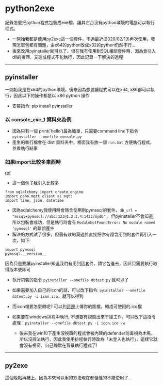 # python2exe

記錄怎麼把python程式包裝成exe檔，讓其它台沒有python環境的電腦可以執行程式。

- 一開始我都是使用py2exe這一個套件，不過最近(2020/02/19)再次使用，發現怎麼包都有問題，由x64的python改成x32的python仍然不行…
- 後來改用pyinstaller就可以了，但在我有使用到SQL相關套件時，因為會引入dll的東西，又造成程式不能執行，因此記錄一下解決的過程

----
## pyinstaller
一開始我是在x64的python環境，後來因為想要讓程式可以在x64, x86都可以執行，因此以下的操作都是以 x86 python 操作

- 安裝指令: pip install pyinstaller

### 以 console_exe_1 資料夾為例

- 因為只有一個 print('hello')最為簡單，只需要command line下指令 `pyinstaller --onefile console.py`
- 產生的執行檔會在 dist 資料夾中，裡面我有放一個 `run.bat` 方便執行程式，並看執行結果

### 如果import比較多東西時
[ref](https://blog.csdn.net/ddxwltan/article/details/81835339)

- 這一個例子我引入比較多
```
from sqlalchemy import create_engine
import paho.mqtt.client as mqtt
import time, json, datetime
```

- 因為sqlalchemy我使用時會隱含使用到pymssql的套件，`db_url = "mssql+pymssql://abc:123@1.2.3.4:1433/mydb"` ，但pyinstaller不會知道，所以包裝會成功，但是執行時會有 `ModuleNotFoundError: No module named 'pymssql'` 的錯誤產生
- 解決的方式試了很多，但最有效的莫過於直接把你有隱含用到的套件再引入一次，如下:
```
import pymssql
pymssql.__version__
```
因為只是要讓pyinstaller知道我們有用到這套件，請它包進去，因此只需要執行取得版本號即可

- 執行包裝的指令 `pyinstaller --onefile dbtest.py` 就可以了

- 如果需要加入自己的icon的話，可以改下指令: `pyinstaller --onefile dbtest.py -i icon.ico`，就可以得到

- 而icon檔要怎麼轉呢? 可以到[這邊](https://icoconvert.com/)上傳你的圖檔，轉成可使用的.ico檔

- 如果要在windows排程中執行, 不想要有視窗出來干擾工作，可以改下這指令處理：`pyinstaller --onefile dbtest.py -i icon.ico -w`
  - 後來我在win10下產生沒視窗的程式會被內建的defender防毒視為木馬，所以沒辨法執行，因此我使用排程執行時改為「未登入也執行」，這樣它就會沒有視窗，自己靜默在背景執行程式了!
  
  
----
## py2exe
這個晚點再補上，因為本來可以用的方法現在都怪怪的不能使用了…
